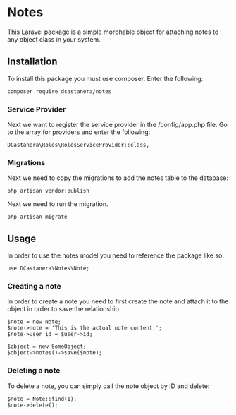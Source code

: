 # Notes
This Laravel package is a simple morphable object for attaching notes to any object class in your system.

## Installation
To install this package you must use composer. Enter the following:


    composer require dcastanera/notes


### Service Provider
Next we want to register the service provider in the /config/app.php file. Go to
the array for providers and enter the following:


    DCastanera\Roles\RolesServiceProvider::class,


### Migrations
Next we need to copy the migrations to add the notes table to the database:


    php artisan vendor:publish


Next we need to run the migration.


    php artisan migrate


## Usage
In order to use the notes model you need to reference the package like so:


    use DCastanera\Notes\Note;


### Creating a note
In order to create a note you need to first create the note and attach it to the
object in order to save the relationship.


    $note = new Note;
    $note->note = 'This is the actual note content.';
    $note->user_id = $user->id;

    $object = new SomeObject;
    $object->notes()->save($note);


### Deleting a note
To delete a note, you can simply call the note object by ID and delete:


    $note = Note::find(1);
    $note->delete();
